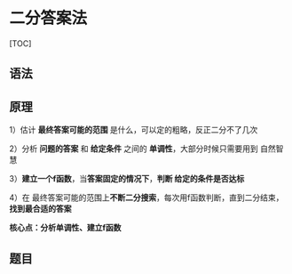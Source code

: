 # 二分答案法

[TOC]

## 语法

## 原理

1）估计 **最终答案可能的范围** 是什么，可以定的粗略，反正二分不了几次

2）分析 **问题的答案** 和 **给定条件** 之间的 **单调性**，大部分时候只需要用到 自然智慧

3）**建立一个f函数**，当**答案固定的情况下**，**判断 给定的条件是否达标**

4）在 最终答案可能的范围上**不断二分搜索**，每次用f函数判断，直到二分结束，**找到最合适的答案**

**核心点：分析单调性、建立f函数**



## 题目